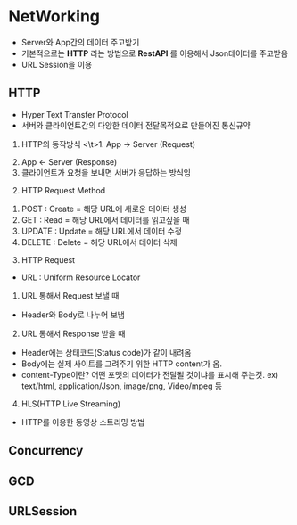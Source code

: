 # NetWorking
- Server와 App간의 데이터 주고받기
- 기본적으로는 **HTTP** 라는 방법으로 **RestAPI** 를 이용해서 Json데이터를 주고받음
- URL Session을 이용
## HTTP
- Hyper Text Transfer Protocol
- 서버와 클라이언트간의 다양한 데이터 전달목적으로 만들어진 통신규약
1) HTTP의 동작방식
  <\t>1. App -> Server (Request)
  2. App <- Server (Response)
  3. 클라이언트가 요청을 보내면 서버가 응답하는 방식임

2) HTTP Request Method
  1. POST : Create = 해당 URL에 새로운 데이터 생성
  2. GET : Read = 해당 URL에서 데이터를 읽고싶을 때
  3. UPDATE : Update = 해당 URL에서 데이터 수정
  4. DELETE : Delete = 해당 URL에서 데이터 삭제

3) HTTP Request
  - URL : Uniform Resource Locator
  1. URL 통해서 Request 보낼 때
   - Header와 Body로 나누어 보냄
  2. URL 통해서 Response 받을 때
   - Header에는 상태코드(Status code)가 같이 내려옴
   - Body에는 실제 사이트를 그려주기 위한 HTTP content가 옴.
   - content-Type이란? 어떤 포맷의 데이터가 전달될 것이냐를 표시해 주는것.
    ex) text/html, application/Json, image/png, Video/mpeg 등

4) HLS(HTTP Live Streaming)
- HTTP를 이용한 동영상 스트리밍 방법
    
## Concurrency

## GCD



## URLSession
